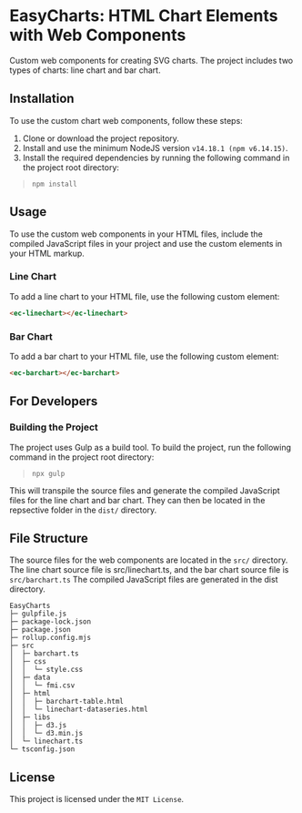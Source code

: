 # EasyCharts: HTML Chart Elements with Web Components

Custom web components for creating SVG charts. The project includes two types of charts: line chart and bar chart.

## Installation

To use the custom chart web components, follow these steps:

1. Clone or download the project repository.
2. Install and use the minimum NodeJS version ```v14.18.1 (npm v6.14.15)```.
3. Install the required dependencies by running the following command in the project root directory:

>```npm install```

## Usage

To use the custom web components in your HTML files, include the compiled JavaScript files in your project and use the custom elements in your HTML markup.

### Line Chart

To add a line chart to your HTML file, use the following custom element:

```html 
<ec-linechart></ec-linechart>
```

### Bar Chart

To add a bar chart to your HTML file, use the following custom element:

```html
<ec-barchart></ec-barchart>
```

## For Developers

### Building the Project

The project uses Gulp as a build tool. To build the project, run the following command in the project root directory:

>```npx gulp```

This will transpile the source files and generate the compiled JavaScript files for the line chart and bar chart. They can then be located in the repsective folder in the `dist/` directory.

## File Structure

The source files for the web components are located in the `src/` directory. The line chart source file is src/linechart.ts, and the bar chart source file is `src/barchart.ts` The compiled JavaScript files are generated in the dist directory.


```
EasyCharts
├─ gulpfile.js
├─ package-lock.json
├─ package.json
├─ rollup.config.mjs
├─ src
│  ├─ barchart.ts
│  ├─ css
│  │  └─ style.css
│  ├─ data
│  │  └─ fmi.csv
│  ├─ html
│  │  ├─ barchart-table.html
│  │  └─ linechart-dataseries.html
│  ├─ libs
│  │  ├─ d3.js
│  │  └─ d3.min.js
│  └─ linechart.ts
└─ tsconfig.json
```

## License

This project is licensed under the ```MIT License```.
